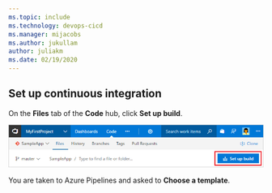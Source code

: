 ```yaml
---
ms.topic: include
ms.technology: devops-cicd
ms.manager: mijacobs
ms.author: jukullam
author: juliakm
ms.date: 02/19/2020
---
```


## Set up continuous integration

On the **Files** tab of the **Code** hub, click **Set up build**.

![Screenshot showing button to set up build for a repository](../../../apps/media/set-up-first-build-from-code-hub.png)

You are taken to Azure Pipelines and asked to **Choose a template**.
